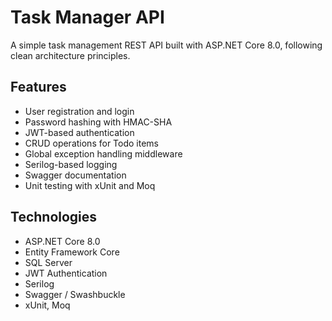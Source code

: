 # Task Manager API

A simple task management REST API built with ASP.NET Core 8.0, following clean architecture principles.

## Features

- User registration and login
- Password hashing with HMAC-SHA
- JWT-based authentication
- CRUD operations for Todo items
- Global exception handling middleware
- Serilog-based logging
- Swagger documentation
- Unit testing with xUnit and Moq

## Technologies

- ASP.NET Core 8.0
- Entity Framework Core
- SQL Server
- JWT Authentication
- Serilog
- Swagger / Swashbuckle
- xUnit, Moq
